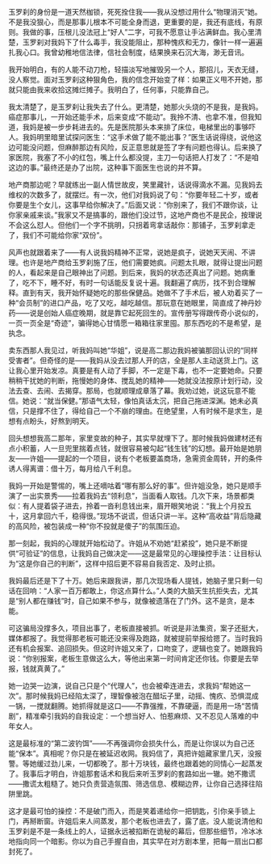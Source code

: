 玉罗刹的身份是一道天然枷锁，死死拴住我——我从没想过用什么“物理消灭”她。不是我没狠心，而是那事儿根本不可能全身而退，更重要的是，我还有底线，有原则。我做的事，压根儿没法冠上“好人”二字，可我不愿意让手沾满鲜血。我心里清楚，玉罗刹对我妈下了什么毒手，我没能阻止，那种愧疚和无力，像针一样一遍遍扎我心口。我曾幼稚地信法律，信社会制度，结果换来石沉大海，渺无音讯。

我开始明白，有的人能不动刀枪，轻描淡写地摧毁另一个人，那招儿，天衣无缝，没人察觉。面对玉罗刹这种狠角色，我的信念开始变了样：如果正义甩不开她，那就只能由我来收拾这摊烂摊子。我明白了，任何事，只能靠自己。

我太清楚了，是玉罗刹让我失去了什么。更清楚，她那火头烧的不是我，是我妈。癌症那事儿，一开始还能手术，后来变成“不能动”。我拎不清、也拿不准，但我知道，我妈是被一步步耗进去的。先是医院那头本来排了床位，电梯里出的事够吓人。我妈明里暗里试探问医生：“这手术做了能不能出事？”医生话说得绕，说他这边可能没问题，但麻醉那边有风险，反正意思就是签了字有问题也得认。后来换了家医院，我塞了不小的红包，嘴上什么都没提，主刀一句话把人打发了：“不是咱这边的事。”最终还是办了出院，这种事下面医生也说的并不算。

地产商那边呢？早就练出一副人情世故皮，笑里藏针，话说得滴水不漏。见我妈去维权的次数多了，就摆烂。有一次，他们对我妈说了句：“你要年轻二十岁，或者你要是生个女儿，这事早给你解决了。”后面又说：“你别来了，我们不跟你谈，让你家亲戚来谈。”我家又不是搞事的，跟他们没过节，这地产商也不是民企，按理说不会这么怼人。但他们一个字不挑明，只拐着弯拿话敲你：那铺子，玉罗刹拿走了，我们不可能给你家“双份”。

风声也就跟着来了——有人说我妈精神不正常，说她是疯子，说她天天闹、不讲理。也许是地产商给玉罗刹施了压，他们需要她疯。问题太扎眼，就得让提出问题的人，看起来是自己眼神出了问题。到后来，我妈的状态还真出了问题。她病重了，吃不下，睡不好，有时一句话能反复说十遍。我翻遍了病历，找不到合理解释。直到有天，我开始怀疑她吃的那些保健品。她做不了手术后，被人劝着买了一种“会员制”的进口产品，吃了又吃，越吃越信。那玩意在她眼里，简直成了神丹妙药——说是创始人癌症晚期，就是靠它起死回生的。宣传册写得跟传奇小说似的，一页一页全是“奇迹”，骗得她心甘情愿一箱箱往家里囤。那东西吃的不是希望，是执念。

卖东西那人我见过，听我妈叫她“华姐”，说是高二那边我妈被骗那回认识的“同样受害者”。但奇怪的是——我妈从没去过那人开的店，全是那人主动送货上门。这让我心里开始发凉。真要是有人动了手脚，不一定是下毒，也不一定要她命。只要稍稍干扰她的判断，拖慢她的身体、搅乱她的精神——她就没法按原计划行动，没法去查、去闹、去揭穿。那局，也就顺理成章落了幕。我劝过她，说这玩意不能信。她说：“就当保健。”那语气太轻，像怕真话太沉，把自己拖进深渊。她未必真信，只是撑不住了，得给自己一个不崩的理由。在绝望里，人有时候不是求生，是想有点盼头，好熬到明天。

回头想想我高二那年，家里变故的种子，其实早就埋下了。那时候我妈做建材还有点小积蓄，人一旦兜里揣着点钱，就很容易被勾起“钱生钱”的幻想。最开始是她朋友——许姐——提起的一个项目，说有个老板要盖商场，急需资金周转，开的条件诱人得离谱：借十万，每月给八千利息。

我妈一开始是警惕的，嘴上还嘀咕着“哪有那么好的事”。但许姐没急，她只是顺手演了一出实景秀——拉着我妈去“领利息”，当面看人取钱。几次下来，场景都类似：有人提着袋子进去，拎着一沓利息钱出来，眉开眼笑地说：“我上个月投五十，这月拿回六千，稳得很。”现场不说谎，但话只讲一半。这种“高收益”背后隐藏的高风险，被包装成一种“你不投就是傻子”的氛围压迫。

那一刻起，我妈的心理就开始松动了。许姐从不劝她“赶紧投”，她只是不断提供“可验证”的信息，让我妈自己做决定——这是最常见的心理操控手法：让目标认为“这是你自己的判断”，这样中招后更不容易自我否定、及时止损。

我妈最后还是下了十万。她后来跟我讲，那几次现场看人提钱，她脑子里只剩一句话在回响：“人家一百万都敢上，你这点算什么。”人类的大脑天生抗拒失去，尤其是“别人都在赚钱”时，自己如果不参与，就像被遗落在了门外。这不是贪，是本能。

可这骗局没撑多久，项目出事了，老板直接被抓。听说是非法集资，案子还挺大，媒体都报了。我觉得那老板可能还没来得及跑路，就被提前举报给摁了。当时我妈还有机会报案、追回损失。但这时许姐又来了，口吻变了，逻辑也变了。她跟我妈说：“你别报案，老板生意做这么大，等他出来第一时间肯定还你钱。你要是去举报，钱就真黄了。”

她一边哭一边演，说自己只是个“代理人”，也会被牵连进去，求我妈“帮她这一次”。那时候我妈已经陷太深了，理智像被泡在醋坛子里，动摇、愧疚、恐惧混成一锅，一搅就翻腾。她抓得就是这口——不靠强推，不靠硬逼，而是用一场“苦情剧”，精准牵引我妈的自我设定：一个想当好人、怕惹麻烦、又不忍见人落难的中年女人。

这是最标准的“第二波钓饵”——不再强调你会损失什么，而是让你误以为自己还能“保本”。真相呢？你只是在被延迟收网。我妈信了，真把许姐藏家里几天，没报警。等她缓过劲儿来，一切都晚了。那十万块钱，最终也跟着她的同情心一起蒸发了。我事后才明白，许姐那套话术和我后来听玉罗刹的套路如出一辙。她不撒谎——撒谎太粗糙了。她只负责营造氛围、筛选信息、模糊边界，让你自己选择往陷阱里跳。

这才是最可怕的操控：不是破门而入，而是笑着递给你一把钥匙，引你亲手锁上门，再掰断窗。许姐后来人间蒸发，那个老板也进去了，露了底。没人能说清他和玉罗刹是不是一条线上的人，证据永远被掐断在诡秘的幕后，但那些细节，冷冰冰地指向同一个暗影。你以为自己手握自由，其实早在对方剧本里，把每一扇出口都封死了。